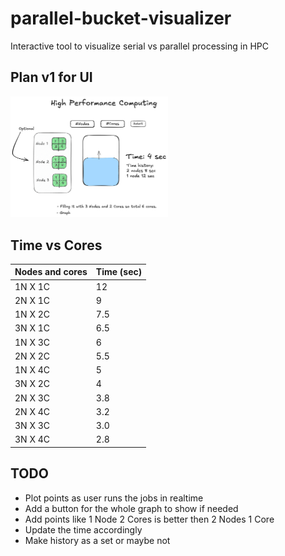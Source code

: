 # parallel-bucket-visualizer
Interactive tool to visualize serial vs parallel processing in HPC

## Plan v1 for UI

<img src="./docs/assets/Plan1.png" width="50%">


## Time vs Cores

| Nodes and cores | Time (sec) | 
| --------------- | ---------- | 
| 1N X 1C         |     12     | 
| 2N X 1C         |     9      | 
| 1N X 2C         |     7.5    | 
| 3N X 1C         |     6.5    | 
| 1N X 3C         |     6      | 
| 2N X 2C         |     5.5    | 
| 1N X 4C         |     5      | 
| 3N X 2C         |     4      | 
| 2N X 3C         |     3.8    | 
| 2N X 4C         |     3.2    | 
| 3N X 3C         |     3.0    | 
| 3N X 4C         |     2.8    | 

## TODO

- Plot points as user runs the jobs in realtime
- Add a button for the whole graph to show if needed
- Add points like 1 Node 2 Cores is better then 2 Nodes 1 Core
- Update the time accordingly
- Make history as a set or maybe not